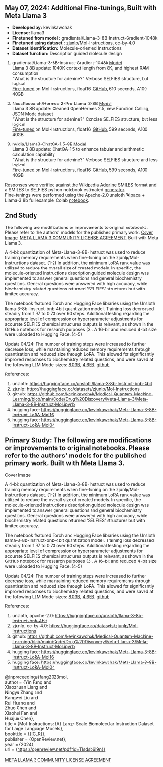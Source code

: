## May 07, 2024: Additional Fine-tunings, Built with Meta Llama 3 <br>

- **Developed by:** kevinkawchak
- **License:** llama3
- **Finetuned from model :** gradientai/Llama-3-8B-Instruct-Gradient-1048k
- **Finetuned using dataset :** zjunlp/Mol-Instructions, cc-by-4.0
- **Dataset identification:** Molecule-oriented Instructions
- **Dataset function:** Description guided molecule design

1) gradientai/Llama-3-8B-Instruct-Gradient-1048k [Model](https://huggingface.co/gradientai/Llama-3-8B-Instruct-Gradient-1048k) <br>
Llama 3 8B update: 1040K context length from 8K, and highest RAM consumption<br>
"What is the structure for adenine?" Verbose SELFIES structure, but logical<br>
[Fine-tuned](https://huggingface.co/kevinkawchak/gradientai-Llama-3-8B-Instruct-Gradient-1048k-Molecule16) on Mol-Instructions, float16, [GitHub](https://github.com/kevinkawchak/Medical-Quantum-Machine-Learning/blob/main/Code/Drug%20Discovery/Meta-Llama-3/Llama-3-8B-Instruct-Gradient-1048k-Molecule.ipynb), 610 seconds, A100 40GB <br>

2) NousResearch/Hermes-2-Pro-Llama-3-8B [Model](https://huggingface.co/NousResearch/Hermes-2-Pro-Llama-3-8B)<br>
Llama 3 8B update: Cleaned OpenHermes 2.5, new Function Calling, JSON Mode dataset<br>
"What is the structure for adenine?" Concise SELFIES structure, but less logical <br>
[Fine-tuned](https://huggingface.co/kevinkawchak/NousResearch-Hermes-2-Pro-Llama-3-8B-Molecule16) on Mol-Instructions, float16, [GitHub](https://github.com/kevinkawchak/Medical-Quantum-Machine-Learning/blob/main/Code/Drug%20Discovery/Meta-Llama-3/Hermes-2-Pro-Llama-3-8B-Molecule.ipynb), 599 seconds, A100 40GB <br>

3) nvidia/Llama3-ChatQA-1.5-8B [Model](https://huggingface.co/nvidia/Llama3-ChatQA-1.5-8B)<br>
Llama 3 8B update: ChatQA-1.5 to enhance tabular and arithmetic calculation capability<br>
"What is the structure for adenine?" Verbose SELFIES structure and less logical <br>
[Fine-tuned](https://huggingface.co/kevinkawchak/nvidia-Llama3-ChatQA-1.5-8B-Molecule16) on Mol-Instructions, float16, [GitHub](https://github.com/kevinkawchak/Medical-Quantum-Machine-Learning/blob/main/Code/Drug%20Discovery/Meta-Llama-3/Llama3-ChatQA-1.5-8B-Molecule.ipynb), 599 seconds, A100 40GB <br>

Responses were verified against the Wikipedia [Adenine](https://en.wikipedia.org/wiki/Adenine) SMILES format and a SMILES to SELFIES python notebook estimated [generator](https://github.com/kevinkawchak/Medical-Quantum-Machine-Learning/blob/main/Code/Drug%20Discovery/Meta-Llama-3/SMILES%20to%20SELFIES%20estimator.ipynb). <br>
Fine-tunings were performed using the Apache-2.0 unsloth 'Alpaca + Llama-3 8b full example' Colab [notebook](https://colab.research.google.com/drive/135ced7oHytdxu3N2DNe1Z0kqjyYIkDXp?usp=sharing).

## 2nd Study
The following are modifications or improvements to original notebooks. Please refer to the authors' models for the published primary work.
[Cover Image](https://drive.google.com/file/d/1J-spZMzLlPxkqfMrPxvtMZiD2_hfcGyr/view?usp=sharing). [META LLAMA 3 COMMUNITY LICENSE AGREEMENT](https://llama.meta.com/llama3/license/). Built with Meta Llama 3.  <br>

A 4-bit quantization of Meta-Llama-3-8B-Instruct was used to reduce training memory requirements when fine-tuning on the zjunlp/Mol-Instructions dataset. (1-2) In addition, the minimum LoRA rank value was utilized to reduce the overall size of created models. In specific, the molecule-oriented instructions description guided molecule design was implemented to answer general questions and general biochemistry questions. General questions were answered with high accuracy, while biochemistry related questions returned 'SELFIES' structures but with limited accuracy. 

The notebook featured Torch and Hugging Face libraries using the Unsloth llama-3-8b-Instruct-bnb-4bit quantization model. Training loss decreased steadily from 1.97 to 0.73 over 60 steps. Additional testing regarding the appropriate level of compression or hyperparameter adjustments for accurate SELFIES chemical structures outputs is relevant, as shown in the GitHub notebook for research purposes (3). A 16-bit and reduced 4-bit size were uploaded to Hugging Face. (4-5)

Update 04/24: The number of training steps were increased to further decrease loss, while maintaining reduced memory requirements through quantization and reduced size through LoRA. This allowed for significantly improved responses to biochemistry related questions, and were saved at the following LLM Model sizes: [8.03B](https://huggingface.co/kevinkawchak/Meta-Llama-3-8B-Instruct-Molecule16), [4.65B](https://huggingface.co/kevinkawchak/Meta-Llama-3-8B-Instruct-Molecule04). [github](https://github.com/kevinkawchak/Medical-Quantum-Machine-Learning/blob/main/Code/Drug%20Discovery/Meta-Llama-3/Meta-Llama-3-8B-Instruct-Molecule.ipynb).

References:
1) unsloth: https://huggingface.co/unsloth/llama-3-8b-Instruct-bnb-4bit
2) zjunlp: https://huggingface.co/datasets/zjunlp/Mol-Instructions
3) github: https://github.com/kevinkawchak/Medical-Quantum-Machine-Learning/blob/main/Code/Drug%20Discovery/Meta-Llama-3/Meta-Llama-3-8B-Instruct-Mol.ipynb
4) hugging face: https://huggingface.co/kevinkawchak/Meta-Llama-3-8B-Instruct-LoRA-Mol16
5) hugging face: https://huggingface.co/kevinkawchak/Meta-Llama-3-8B-Instruct-LoRA-Mol04

## Primary Study: The following are modifications or improvements to original notebooks. Please refer to the authors' models for the published primary work. Built with Meta Llama 3.
[Cover Image](https://drive.google.com/file/d/1J-spZMzLlPxkqfMrPxvtMZiD2_hfcGyr/view?usp=sharing) <br>

A 4-bit quantization of Meta-Llama-3-8B-Instruct was used to reduce training memory requirements when fine-tuning on the zjunlp/Mol-Instructions dataset. (1-2) In addition, the minimum LoRA rank value was utilized to reduce the overall size of created models. In specific, the molecule-oriented instructions description guided molecule design was implemented to answer general questions and general biochemistry questions. General questions were answered with high accuracy, while biochemistry related questions returned 'SELFIES' structures but with limited accuracy. 

The notebook featured Torch and Hugging Face libraries using the Unsloth llama-3-8b-Instruct-bnb-4bit quantization model. Training loss decreased steadily from 1.97 to 0.73 over 60 steps. Additional testing regarding the appropriate level of compression or hyperparameter adjustments for accurate SELFIES chemical structures outputs is relevant, as shown in the GitHub notebook for research purposes (3). A 16-bit and reduced 4-bit size were uploaded to Hugging Face. (4-5)

Update 04/24: The number of training steps were increased to further decrease loss, while maintaining reduced memory requirements through quantization and reduced size through LoRA. This allowed for significantly improved responses to biochemistry related questions, and were saved at the following LLM Model sizes: [8.03B](https://huggingface.co/kevinkawchak/Meta-Llama-3-8B-Instruct-Molecule16), [4.65B](https://huggingface.co/kevinkawchak/Meta-Llama-3-8B-Instruct-Molecule04). [github](https://github.com/kevinkawchak/Medical-Quantum-Machine-Learning/blob/main/Code/Drug%20Discovery/Meta-Llama-3/Meta-Llama-3-8B-Instruct-Molecule.ipynb) 

References:
1) unsloth, apache-2.0: https://huggingface.co/unsloth/llama-3-8b-Instruct-bnb-4bit
2) zjunlp, cc-by-4.0: https://huggingface.co/datasets/zjunlp/Mol-Instructions
3) github: https://github.com/kevinkawchak/Medical-Quantum-Machine-Learning/blob/main/Code/Drug%20Discovery/Meta-Llama-3/Meta-Llama-3-8B-Instruct-Mol.ipynb
4) hugging face: https://huggingface.co/kevinkawchak/Meta-Llama-3-8B-Instruct-LoRA-Mol16
5) hugging face: https://huggingface.co/kevinkawchak/Meta-Llama-3-8B-Instruct-LoRA-Mol04 <br>

@inproceedings{fang2023mol, <br>
  author       = {Yin Fang and<br>
                  Xiaozhuan Liang and<br>
                  Ningyu Zhang and<br>
                  Kangwei Liu and<br>
                  Rui Huang and<br>
                  Zhuo Chen and<br>
                  Xiaohui Fan and<br>
                  Huajun Chen},<br>
  title        = {Mol-Instructions: {A} Large-Scale Biomolecular Instruction Dataset<br>
                  for Large Language Models},<br>
  booktitle    = {{ICLR}},<br>
  publisher    = {OpenReview.net},<br>
  year         = {2024},<br>
  url          = {https://openreview.net/pdf?id=Tlsdsb6l9n}} <br>
<br>
[META LLAMA 3 COMMUNITY LICENSE AGREEMENT](https://llama.meta.com/llama3/license/) <br>
